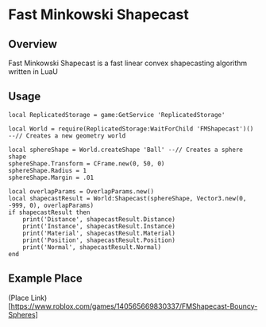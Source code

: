 # Fast Minkowski Shapecast

## Overview
Fast Minkowski Shapecast is a fast linear convex shapecasting algorithm written in LuaU

## Usage

```luau
local ReplicatedStorage = game:GetService 'ReplicatedStorage'

local World = require(ReplicatedStorage:WaitForChild 'FMShapecast')() --// Creates a new geometry world

local sphereShape = World.createShape 'Ball' --// Creates a sphere shape
sphereShape.Transform = CFrame.new(0, 50, 0)
sphereShape.Radius = 1
sphereShape.Margin = .01

local overlapParams = OverlapParams.new()
local shapecastResult = World:Shapecast(sphereShape, Vector3.new(0, -999, 0), overlapParams)
if shapecastResult then
    print('Distance', shapecastResult.Distance)
    print('Instance', shapecastResult.Instance)
    print('Material', shapecastResult.Material)
    print('Position', shapecastResult.Position)
    print('Normal', shapecastResult.Normal)
end
```

## Example Place
(Place Link)[https://www.roblox.com/games/140565669830337/FMShapecast-Bouncy-Spheres]